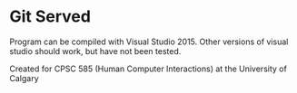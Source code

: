 # Git Served
Program can be compiled with Visual Studio 2015. Other versions of visual studio should work, but have not been tested.

Created for CPSC 585 (Human Computer Interactions) at the University of Calgary
